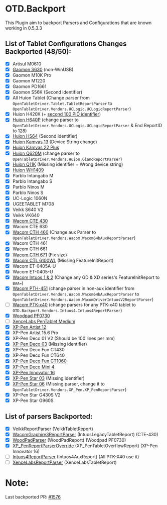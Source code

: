 # OTD.Backport

This Plugin aim to backport Parsers and Configurations that are known working in 0.5.3.3

## List of Tablet Configurations Changes Backported (48/50):

- [x] Artisul M0610
- [x] [Gaomon S630](https://github.com/OpenTabletDriver/OpenTabletDriver/pull/1458) (non-WinUSB)
- [x] Gaomon M10K Pro
- [x] Gaomon M1220
- [x] Gaomon PD1661
- [x] Gaomon S56K (Second identifier) 
- [x] All Huion Tablet (Change parser from `OpenTabletDriver.Tablet.TabletReportParser` to `OpenTabletDriver.Vendors.UCLogic.UCLogicReportParser`)
- [x] Huion H420X (+ [second 100 PID identifier](https://github.com/OpenTabletDriver/OpenTabletDriver/pull/1459))
- [x] [Huion H640P](https://github.com/OpenTabletDriver/OpenTabletDriver/pull/1034) (change parser to `OpenTabletDriver.Vendors.UCLogic.UCLogicReportParser` & End ReportID to 128)
- [x] [Huion HS64](https://github.com/OpenTabletDriver/OpenTabletDriver/pull/1364) (Second identifier)
- [x] [Huion Kamvas 13](https://github.com/OpenTabletDriver/OpenTabletDriver/pull/1453) (Device String change)
- [x] [Huion Kamvas 22 Plus](https://github.com/OpenTabletDriver/OpenTabletDriver/pull/1340)
- [x] [Huion Q620M](https://github.com/OpenTabletDriver/OpenTabletDriver/pull/1116) (change parser to `OpenTabletDriver.Vendors.Huion.GianoReportParser`)
- [x] [Huion Q11K](https://github.com/OpenTabletDriver/OpenTabletDriver/pull/1161) (Missing identifier + Wrong device string)
- [x] [Huion WH1409](https://github.com/OpenTabletDriver/OpenTabletDriver/pull/1576) 
- [x] Parblo Intangabo M
- [x] Parblo Intangabo S
- [x] Parblo Ninos M
- [x] Parblo Ninos S
- [x] UC-Logic 1060N
- [x] UGEETABLET M708
- [x] Veikk S640 V2
- [x] Veikk VK640
- [x] [Wacom CTE 430](https://github.com/OpenTabletDriver/OpenTabletDriver/pull/1487)
- [x] Wacom CTE 630
- [x] [Wacom CTH 460](https://github.com/OpenTabletDriver/OpenTabletDriver/pull/1307) (Change aux Parser to `OpenTabletDriver.Vendors.Wacom.Wacom64bAuxReportParser`)
- [x] Wacom CTH 461
- [x] Wacom CTH 661
- [x] [Wacom CTH 671](https://github.com/OpenTabletDriver/OpenTabletDriver/pull/1089) (Fix size)
- [x] [Wacom CTL 6100WL](https://github.com/OpenTabletDriver/OpenTabletDriver/pull/1306) (Missing FeatureInitReport)
- [x] Wacom ET-0405A-U
- [x] Wacom ET-0405-U
- [x] [Wacom Intuos 1 & 2](https://github.com/OpenTabletDriver/OpenTabletDriver/pull/1119) (Change any GD & XD series's FeatureInitReport to `BAA=`)
- [x] [Wacom PTH-451](https://github.com/OpenTabletDriver/OpenTabletDriver/pull/1107) (change parser in non-aux identifier from `OpenTabletDriver.Vendors.Wacom.Wacom64bAuxReportParser` to `OpenTabletDriver.Vendors.Wacom.WacomDriverIntuosV2ReportParser`)
- [ ] [Wacom PTK-x40](https://github.com/OpenTabletDriver/OpenTabletDriver/pull/1064) (change parsers for any PTK-x40 tablet to `OTD.Backport.Vendors.Intuos4.Intuos4ReportParser`)
- [x] [Woodpad PF0730](https://github.com/OpenTabletDriver/OpenTabletDriver/pull/1450)
- [ ] [XenceLabs PenTablet Medium](https://github.com/OpenTabletDriver/OpenTabletDriver/pull/1542)
- [x] [XP-Pen Artist 12](https://github.com/OpenTabletDriver/OpenTabletDriver/pull/1416)
- [x] XP-Pen Artist 15.6 Pro
- [x] XP-Pen Deco 01 V2 (Should be 100 lines per mm)
- [x] [XP-Pen Deco 03](https://github.com/OpenTabletDriver/OpenTabletDriver/pull/1365) (Missing identifier)
- [x] XP-Pen Deco Fun CT430
- [x] XP-Pen Deco Fun CT640
- [x] [XP-Pen Deco Fun CT1060](https://github.com/OpenTabletDriver/OpenTabletDriver/pull/1474/files)
- [x] [XP-Pen Deco Mini 4](https://github.com/OpenTabletDriver/OpenTabletDriver/pull/1373)
- [x] [XP-Pen Innovator 16](https://github.com/OpenTabletDriver/OpenTabletDriver/pull/1420)
- [x] [XP-Pen Star 03](https://github.com/OpenTabletDriver/OpenTabletDriver/pull/1365) (Missing identifier)
- [x] [XP-Pen Star 06](https://github.com/OpenTabletDriver/OpenTabletDriver/pull/1038) (Missing parser, change it to `OpenTabletDriver.Vendors.XP_Pen.XP_PenReportParser`)
- [x] XP-Pen Star G430S V2
- [x] XP-Pen Star G960S

## List of parsers Backported:

- [x] VeikkReportParser (VeikkTabletReport)
- [x] [WacomGraphire3ReportParser](https://github.com/OpenTabletDriver/OpenTabletDriver/pull/1487) (IntuosLegacyTabletReport) (CTE-430)
- [x] [WoodPadParser](https://github.com/OpenTabletDriver/OpenTabletDriver/pull/1450) (WoodPadReport) (Woodpad PF0730)
- [x] [XP_PenReportParserOverride](https://github.com/OpenTabletDriver/OpenTabletDriver/pull/1420) (XP_PenTabletOverflowReport) (XP-Pen Innovator 16)
- [ ] [Intuos4ReportParser](https://github.com/OpenTabletDriver/OpenTabletDriver/pull/1064)
(Intuos4AuxReport) (All PTK-X40 use it)
- [ ] [XenceLabsReportParser](https://github.com/OpenTabletDriver/OpenTabletDriver/pull/1542) (XenceLabsTabletReport)

# Note:

Last backported PR: [#1576](https://github.com/OpenTabletDriver/OpenTabletDriver/pull/1576)